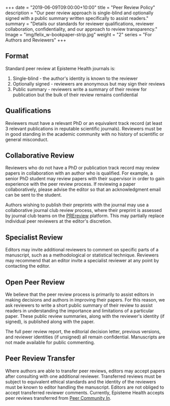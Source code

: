 +++
date = "2019-06-09T09:00:00+10:00"
title = "Peer Review Policy"
description = "Our peer review approach is single-blind and optionally signed with a public summary written specifically to assist readers."
summary = "Details our standards for reviewer qualifications, reviewer collaboration, confidentiality, and our approach to review transparency."
Image = "img/felix_w-bookpaper-strip.jpg"
weight = "2"
series = "For Authors and Reviewers"
+++

## Format

Standard peer review at Episteme Health journals is:

1. Single-blind - the author's identity is known to the reviewer
2. Optionally signed - reviewers are anonymous but may sign their reviews
3. Public summary - reviewers write a summary of their review for publication but the bulk of their review remains confidential

## Qualifications

Reviewers must have a relevant PhD or an equivalent track record (at least 3 relevant publications in reputable scientific journals). Reviewers must be in good standing in the academic community with no history of scientific or general misconduct.

## Collaborative Review

Reviewers who do not have a PhD or publication track record may review papers in collaboration with an author who is qualified. For example, a senior PhD student may review papers with their supervisor in order to gain experience with the peer review process. If reviewing a paper collaboratively, please advise the editor so that an acknowledgment email can be sent to the student.

Authors wishing to publish their preprints with the journal may use a collaborative journal club review process, where their preprint is assessed by journal club teams on the [PREreview](https://www.prereview.org/) platform. This may partially replace individual peer reviewers at the editor's discretion.

## Specialist Review

Editors may invite additional reviewers to comment on specific parts of a manuscript, such as a methodological or statistical technique. Reviewers may recommend that an editor invite a specialist reviewer at any point by contacting the editor.

## Open Peer Review

We believe that the peer review process is primarily to assist editors in making decisions and authors in improving their papers. For this reason, we ask reviewers to write a short public summary of their review to assist readers in understanding the importance and limitations of a particular paper. These public review summaries, along with the reviewer's identity (if signed), is published along with the paper.

The full peer review report, the editorial decision letter, previous versions, and reviewer identities (if unsigned) all remain confidential. Manuscripts are not made available for public commenting.

## Peer Review Transfer

Where authors are able to transfer peer reviews, editors may accept papers after consulting with one additional reviewer. Transferred reviews must be subject to equivalent ethical standards and the identity of the reviewers must be known to editor handling the manuscript. Editors are not obliged to accept transferred reviewer comments. Currently, Episteme Health accepts peer reviews transferred from [Peer Community In](https://peercommunityin.org/).
